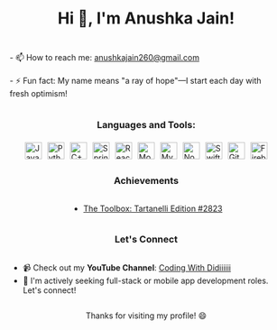 <h1 align="center">Hi 👋, I'm Anushka Jain!</h1>

 
<div style="display: flex; flex-direction: column; align-items: center; padding: 10px;">
  <p>
    - 📫 How to reach me: <a href="mailto:anushkajain260@gmail.com">anushkajain260@gmail.com</a><br><br>
    - ⚡ Fun fact: My name means "a ray of hope"—I start each day with fresh optimism!<br>
  </p>

  <h3>Languages and Tools:</h3>
  <div style="display: flex; flex-wrap: wrap; justify-content: center;">
    <img src="https://cdn.jsdelivr.net/gh/devicons/devicon/icons/java/java-original-wordmark.svg" alt="Java" width="30" height="30" style="margin: 5px;"/>
    <img src="https://cdn.jsdelivr.net/gh/devicons/devicon/icons/python/python-original.svg" alt="Python" width="30" height="30" style="margin: 5px;"/>
    <img src="https://cdn.jsdelivr.net/gh/devicons/devicon/icons/cplusplus/cplusplus-original.svg" alt="C++" width="30" height="30" style="margin: 5px;"/>
    <img src="https://cdn.jsdelivr.net/gh/devicons/devicon/icons/spring/spring-original.svg" alt="Spring Boot" width="30" height="30" style="margin: 5px;"/>
    <img src="https://cdn.jsdelivr.net/gh/devicons/devicon/icons/react/react-original.svg" alt="React"width="30" height="30" style="margin: 5px;"/>
    <img src="https://cdn.jsdelivr.net/gh/devicons/devicon/icons/mongodb/mongodb-original.svg" alt="MongoDB" width="30" height="30" style="margin: 5px;"/>
    <img src="https://cdn.jsdelivr.net/gh/devicons/devicon/icons/mysql/mysql-original.svg" alt="MySQL" width="30" height="30" style="margin: 5px;"/>
    <img src="https://cdn.jsdelivr.net/gh/devicons/devicon/icons/nodejs/nodejs-original.svg" alt="NodeJS" width="30" height="30" style="margin: 5px;"/>
    <img src="https://cdn.jsdelivr.net/gh/devicons/devicon/icons/swift/swift-original.svg" alt="Swift" width="30" height="30" style="margin: 5px;"/>
    <img src="https://cdn.jsdelivr.net/gh/devicons/devicon/icons/git/git-original.svg" alt="Git"width="30" height="30" style="margin: 5px;"/>
    <img src="https://cdn.jsdelivr.net/gh/devicons/devicon/icons/firebase/firebase-plain.svg" alt="Firebase" width="30" height="30" style="margin: 5px;"/>
  </div>


 ### Achievements
 - [The Toolbox: Tartanelli Edition #2823](https://www.linkedin.com/posts/creds-studio_share2inspire-communitylove-feature-activity-7244811635624701952--Uu2?utm_source=share&utm_medium=member_desktop)

### Let's Connect

- 📹 Check out my **YouTube Channel**: [Coding With Didiiiiii](https://www.youtube.com/@DiiCodeJain)
- 💼 I'm actively seeking full-stack or mobile app development roles. Let's connect!

Thanks for visiting my profile! 😄
